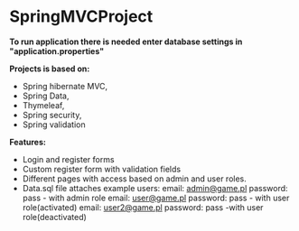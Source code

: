 # SpringMVCProject

**To run application there is needed enter database settings in "application.properties"** 

**Projects is based on:**
 - Spring hibernate MVC,
 - Spring Data,
 - Thymeleaf,
 - Spring security,
 - Spring validation

**Features:**

 - Login and register forms
 - Custom register form with validation fields
 - Different pages with access based on admin and user roles.
 - Data.sql file attaches example users:
       email: admin@game.pl password: pass - with admin role 
       email: user@game.pl password: pass - with user role(activated)
       email: user2@game.pl password: pass -with user role(deactivated)


